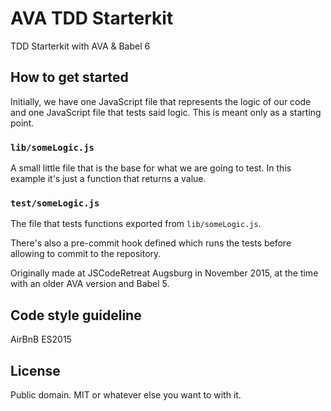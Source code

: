 # AVA TDD Starterkit
TDD Starterkit with AVA & Babel 6

## How to get started

Initially, we have one JavaScript file that represents the logic of our code and one JavaScript file that tests said logic. This is meant only as a starting point.

### `lib/someLogic.js`
A small little file that is the base for what we are going to test. In this example it's just a function that returns a value.

### `test/someLogic.js`
The file that tests functions exported from `lib/someLogic.js`.

There's also a pre-commit hook defined which runs the tests before allowing to commit to the repository.


Originally made at JSCodeRetreat Augsburg in November 2015, at the time with an older AVA version and Babel 5.

## Code style guideline
AirBnB ES2015

## License
Public domain. MIT or whatever else you want to with it.
